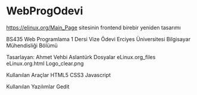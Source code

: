 # WebProgOdevi

https://elinux.org/Main_Page sitesinin frontend birebir yeniden tasarımı


BS435 Web Programlama 1 Dersi Vize Ödevi
Erciyes Üniversitesi Bilgisayar Mühendisliği Bölümü

Tasarlayan: Ahmet Vehbi Aslantürk
Dosyalar
  eLinux.org_files
  eLinux.org.html
  Logo_clear.png

Kullanılan Araçlar
  HTML5
  CSS3
  Javascript

Kullanılan Yazılımlar
  Gedit
    

